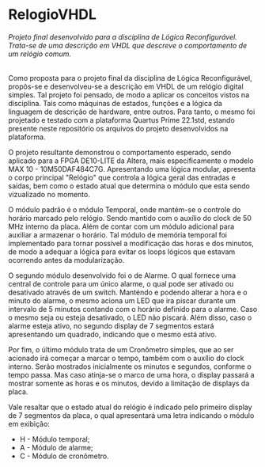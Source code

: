 # RelogioVHDL
###### Projeto final desenvolvido para a disciplina de Lógica Reconfigurável. Trata-se de uma descrição em VHDL que descreve o comportamento de um relógio comum.

Como proposta para o projeto final da disciplina de Lógica Reconfigurável, propôs-se e desenvolveu-se a descrição em VHDL de um relógio digital simples. Tal projeto foi pensado, de modo a aplicar os conceitos vistos na disciplina. Tais como máquinas de estados, funções e a lógica da linguagem de descrição de hardware, entre outros. Para tanto, o mesmo foi projetado e testado com a plataforma Quartus Prime 22.1std, estando presente neste repositório os arquivos do projeto desenvolvidos na plataforma.

O projeto resultante demonstrou o comportamento esperado, sendo aplicado para a FPGA DE10-LITE da Altera, mais especificamente o modelo MAX 10 - 10M50DAF484C7G. Apresentando uma lógica modular, apresenta o corpo principal "Relógio" que controla a lógica geral das entradas e saídas, bem como o estado atual que determina o módulo que esta sendo vizualizado no momento.

O módulo padrão é o módulo Temporal, onde mantém-se o controle do horário marcado pelo relógio. Sendo mantido com o auxílio do clock de 50 MHz interno da placa. Além de contar com um módulo adicional para auxiliar a armazenar o horário. Tal módulo de memória temporal foi implementado para tornar possível a modificação das horas e dos minutos, de modo a adequar a lógica para evitar os loops lógicos que estavam ocorrendo antes da modularização.

O segundo módulo desenvolvido foi o de Alarme. O qual fornece uma central de controle para um único alarme, o qual pode ser ativado ou desativado através de um switch. Manténdo e podendo alterar a hora e o minuto do alarme, o mesmo aciona um LED que ira piscar durante um intervalo de 5 minutos contando com o horário definido para o alarme. Caso o mesmo seja ou esteja desativado, o LED não piscará. Além disso, caso o alarme esteja ativo, no segundo display de 7 segmentos estará apresentando um quadrado, indicando que o mesmo está ativo.

Por fim, o último módulo trata de um Cronômetro simples, que ao ser acionado irá começar a marcar o tempo, também com o auxílio do clock interno. Serão mostrados inicialmente os minutos e segundos, conforme o tempo passa. Mas caso atinja-se o marco de uma hora, o display passará a mostrar somente as horas e os minutos, devido a limitação de displays da placa.

Vale resaltar que o estado atual do relógio é indicado pelo primeiro display de 7 segmentos da placa, o qual apresentará uma letra indicando o módulo em exibição:
* H - Módulo temporal;
* A - Módulo de alarme;
* C - Módulo de cronômetro.
